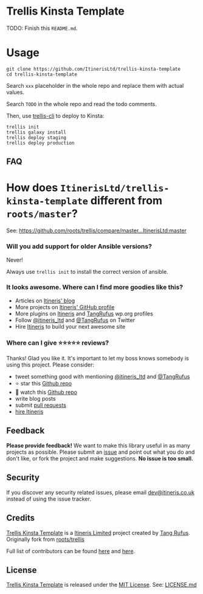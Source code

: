 # Trellis Kinsta Template

TODO: Finish this `README.md`.

# Usage

```
git clone https://github.com/ItinerisLtd/trellis-kinsta-template
cd trellis-kinsta-template
```

Search `xxx` placeholder in the whole repo and replace them with actual values.

Search `TODO` in the whole repo and read the todo comments.

Then, use [trellis-cli](http://github.com/roots/trellis-cli) to deploy to Kinsta:

```
trellis init
trellis galaxy install
trellis deploy staging
trellis deploy production
```

## FAQ

# How does `ItinerisLtd/trellis-kinsta-template` different from `roots/master`?

See: https://github.com/roots/trellis/compare/master...ItinerisLtd:master

### Will you add support for older Ansible versions?

Never!

Always use `trellis init` to install the correct version of ansible.

### It looks awesome. Where can I find more goodies like this?

- Articles on [Itineris' blog](https://www.itineris.co.uk/blog/)
- More projects on [Itineris' GitHub profile](https://github.com/itinerisltd)
- More plugins on [Itineris](https://profiles.wordpress.org/itinerisltd/#content-plugins) and [TangRufus](https://profiles.wordpress.org/tangrufus/#content-plugins) wp.org profiles
- Follow [@itineris_ltd](https://twitter.com/itineris_ltd) and [@TangRufus](https://twitter.com/tangrufus) on Twitter
- Hire [Itineris](https://www.itineris.co.uk/services/) to build your next awesome site

### Where can I give :star::star::star::star::star: reviews?

Thanks! Glad you like it. It's important to let my boss knows somebody is using this project. Please consider:

- tweet something good with mentioning [@itineris_ltd](https://twitter.com/itineris_ltd) and [@TangRufus](https://twitter.com/tangrufus)
- :star: star this [Github repo](https://github.com/ItinerisLtd/trellis-kinsta-template)
- :eyes: watch this [Github repo](https://github.com/ItinerisLtd/trellis-kinsta-template/subscription)
- write blog posts
- submit [pull requests](https://github.com/ItinerisLtd/trellis-kinsta-template)
- [hire Itineris](https://www.itineris.co.uk/services/)

## Feedback

**Please provide feedback!** We want to make this library useful in as many projects as possible.
Please submit an [issue](https://github.com/ItinerisLtd/trellis-kinsta-template/issues/new) and point out what you do and don't like, or fork the project and make suggestions.
**No issue is too small.**

## Security

If you discover any security related issues, please email [dev@itineris.co.uk](mailto:dev@itineris.co.uk) instead of using the issue tracker.

## Credits

[Trellis Kinsta Template](https://github.com/ItinerisLtd/trellis-kinsta-template) is a [Itineris Limited](https://www.itineris.co.uk/) project created by [Tang Rufus](https://typist.tech). Originally fork from [roots/trellis](https://github.com/roots/trellis)

Full list of contributors can be found [here](https://github.com/ItinerisLtd/trellis-kinsta-template/graphs/contributors) and [here](https://github.com/roots/trellis/graphs/contributors).

## License

[Trellis Kinsta Template](https://github.com/ItinerisLtd/trellis-kinsta-template) is released under the [MIT License](https://opensource.org/licenses/MIT). See: [LICENSE.md](./LICENSE.md)